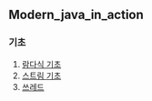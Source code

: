 ## Modern_java_in_action

### 기초

1. [람다식 기초](https://junghyungil.tistory.com/39?category=892275)
2. [스트림 기초](https://junghyungil.tistory.com/40?category=892275)
3. [쓰레드](https://junghyungil.tistory.com/41?category=892275)